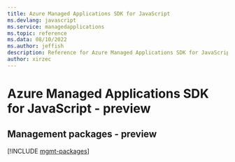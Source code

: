 ```yaml
---
title: Azure Managed Applications SDK for JavaScript
ms.devlang: javascript
ms.service: managedapplications
ms.topic: reference
ms.data: 08/10/2022
ms.author: jeffish
description: Reference for Azure Managed Applications SDK for JavaScript
author: xirzec
---
```

# Azure Managed Applications SDK for JavaScript - preview

## Management packages - preview
[!INCLUDE [mgmt-packages](managed-applications-mgmt-index.md)]